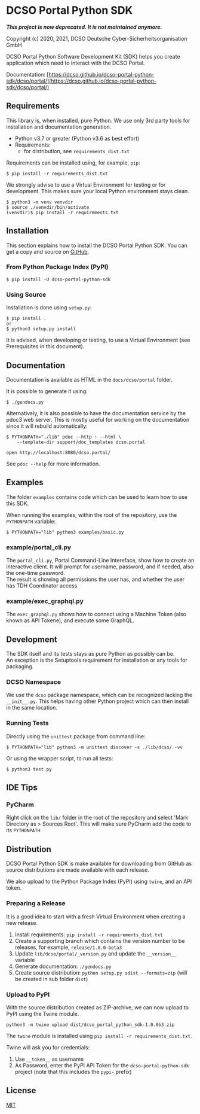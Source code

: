 DCSO Portal Python SDK
======================

***This project is now deprecated. It is not maintained anymore.***

Copyright (c) 2020, 2021, DCSO Deutsche Cyber-Sicherheitsorganisation GmbH

DCSO Portal Python Software Development Kit (SDK) helps you create
application which need to interact with the DCSO Portal.

Documentation: [https://dcso.github.io/dcso-portal-python-sdk/dcso/portal/](https://dcso.github.io/dcso-portal-python-sdk/dcso/portal/)

Requirements
------------

This library is, when installed, pure Python. We use only 3rd party tools
for installation and documentation generation.

* Python v3.7 or greater (Python v3.6 as best effort)
* Requirements:
  - for distribution, see `requirements_dist.txt`

Requirements can be installed using, for example, `pip`:

    $ pip install -r requirements_dist.txt

We strongly advise to use a Virtual Environment for testing or for
development. This makes sure your local Python environment stays clean.

    $ python3 -m venv venvdir
    $ source ./venvdir/bin/activate
    (venvdir)$ pip install -r requirements.txt 

Installation
------------

This section explains how to install the DCSO Portal Python SDK. You can get
a copy and source on [GitHub](https://github.com/dcso/dcso-portal-python-sdk).

### From Python Package Index (PyPI)

    $ pip install -U dcso-portal-python-sdk


### Using Source

Installation is done using `setup.py`:

    $ pip install .
    or
    $ python3 setup.py install


It is advised, when developing or testing, to use a Virtual Environment (see
Prerequisites in this document).

Documentation
-------------

Documentation is available as HTML in the `docs/dcso/portal` folder.

It is possible to generate it using:

    $ ./gendocs.py

Alternatively, it is also possible to have the documentation service
by the pdoc3 web server. This is mostly useful for working on the
documentation since it will rebuild automatically:

    $ PYTHONPATH="./lib" pdoc --http : --html \
        --template-dir support/doc_templates dcso.portal
    
    open http://localhost:8080/dcso.portal/

See `pdoc --help` for more information.


Examples
--------

The folder `examples` contains code which can be used to learn how to
use this SDK.

When running the examples, within the root of the repository, use
the `PYTHONPATH` variable:

    $ PYTHONPATH="lib" python3 examples/basic.py

### example/portal_cli.py

The `portal_cli.py`, Portal Command-Line Intereface, show how to create an
interactive client.
It will prompt for username, password, and if needed, also the one-time password.  
The result is showing all permissions the user has, and whether the user
has TDH Coordinator access.

### example/exec_graphql.py

The `exec_graphql.py` shows how to connect using a Machine Token (also known as
API Tokene), and execute some GraphQL.


Development
-----------

The SDK itself and its tests stays as pure Python as possibly can be.  
An exception is the Setuptools requirement for installation or any tools
for packaging.

### DCSO Namespace

We use the `dcso` package namespace, which can be recognized lacking the
`__init__.py`. This helps having other Python project which can then
install in the same location.


### Running Tests

Directly using the `unittest` package from command line:

    $ PYTHONPATH="lib" python3 -m unittest discover -s ./lib/dcso/ -vv

Or using the wrapper script, to run all tests:

    $ python3 test.py


IDE Tips
--------

### PyCharm

Right click on the `lib/` folder in the root of the repository and 
select 'Mark Directory as > Sources Root'. This will make sure PyCharm
add the code to its `PYTHONPATH`.


Distribution
------------

DCSO Portal Python SDK is make available for downloading from GitHub as source
distributions are made available with each release.

We also upload to the Python Package Index (PyPI) using `twine`, and an API token.

### Preparing a Release

It is a good idea to start with a fresh Virtual Environment when creating a new
release.

1. Install requirements: `pip install -r requirements_dist.txt`
2. Create a supporting branch which contains the version number to be releases,
   for example, `release/1.0.0-beta3`
3. Update `lib/dcso/portal/_version.py` and update the `__version__` variable
4. Generate documentation: `./gendocs.py`
5. Create source distribution: `python setup.py sdist --formats=zip` (will be created
   in sub folder `dist`)

### Upload to PyPI

With the source distribution created as ZIP-archive, we can now upload to PyPI using
the Twine module.

```
python3 -m twine upload dist/dcso_portal_python_sdk-1.0.0b3.zip
```

The `twine` module is installed using `pip install -r requirements_dist.txt`.

Twine will ask you for credentials:

1. Use `__token__` as username
2. As Password, enter the PyPI API Token for the `dcso-portal-python-sdk` project (note
   that this includes the `pypi-` prefix)


License
-------

[MIT](LICENSE.txt)
